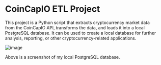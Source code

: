 # CoinCapIO ETL Project

This project is a Python script that extracts cryptocurrency market data from the CoinCapIO API, transforms the data, and loads it into a local PostgreSQL database. It can be used to create a local database for further analysis, reporting, or other cryptocurrency-related applications.

![image](https://github.com/qckhxnh/CoinCapIO-ETL-Project/assets/117861644/414b4bd9-68c9-4c73-bc18-4618ad901eb7)

Above is a screenshot of my local PostgreSQL database.

